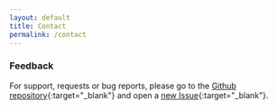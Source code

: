 ```yaml
---
layout: default
title: Contact
permalink: /contact
---
```


### Feedback


For support, requests or bug reports, please go to the
 [Github repository](https://github.com/evandromr/python3_xmmscripts){:target="_blank"} and open
a [new Issue](https://github.com/evandromr/python3_xmmscripts/issues){:target="_blank"}.

<br>
<br>
